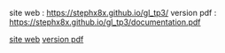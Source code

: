 site web : https://stephx8x.github.io/gl_tp3/
version pdf : https://stephx8x.github.io/gl_tp3/documentation.pdf

[site web](https://stephx8x.github.io/gl_tp3/)
[version pdf](https://stephx8x.github.io/gl_tp3/documentation.pdf)